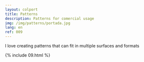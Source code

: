 ```yaml
---
layout: colport
title: Patterns
description: Patterns for comercial usage 
img: /img/patterns/portada.jpg
lang: en
ref: 009
---
```


I love creating patterns that can fit in multiple surfaces and formats

{% include 09.html %}
